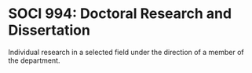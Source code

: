 # SOCI 994: Doctoral Research and Dissertation

Individual research in a selected field under the direction of a member of the department.